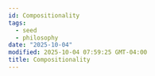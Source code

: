 ```yaml
---
id: Compositionality
tags:
  - seed
  - philosophy
date: "2025-10-04"
modified: 2025-10-04 07:59:25 GMT-04:00
title: Compositionality
---
```


